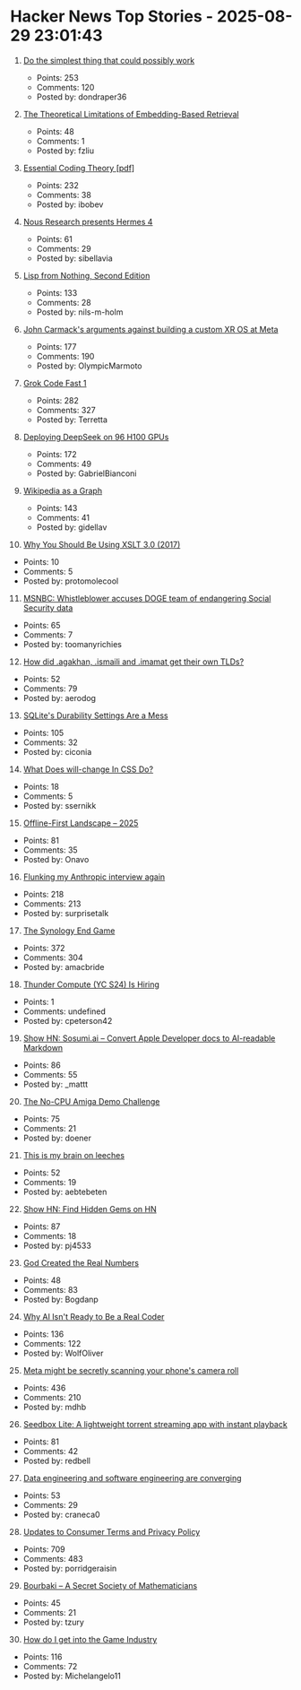 # Hacker News Top Stories - 2025-08-29 23:01:43

1. [Do the simplest thing that could possibly work](https://www.seangoedecke.com/the-simplest-thing-that-could-possibly-work/)
   - Points: 253
   - Comments: 120
   - Posted by: dondraper36

2. [The Theoretical Limitations of Embedding-Based Retrieval](https://arxiv.org/abs/2508.21038)
   - Points: 48
   - Comments: 1
   - Posted by: fzliu

3. [Essential Coding Theory [pdf]](https://cse.buffalo.edu/faculty/atri/courses/coding-theory/book/web-coding-book.pdf)
   - Points: 232
   - Comments: 38
   - Posted by: ibobev

4. [Nous Research presents Hermes 4](https://hermes4.nousresearch.com/)
   - Points: 61
   - Comments: 29
   - Posted by: sibellavia

5. [Lisp from Nothing, Second Edition](http://t3x.org/lfn/index.html)
   - Points: 133
   - Comments: 28
   - Posted by: nils-m-holm

6. [John Carmack's arguments against building a custom XR OS at Meta](https://twitter.com/ID_AA_Carmack/status/1961172409920491849)
   - Points: 177
   - Comments: 190
   - Posted by: OlympicMarmoto

7. [Grok Code Fast 1](https://x.ai/news/grok-code-fast-1)
   - Points: 282
   - Comments: 327
   - Posted by: Terretta

8. [Deploying DeepSeek on 96 H100 GPUs](https://lmsys.org/blog/2025-05-05-large-scale-ep/)
   - Points: 172
   - Comments: 49
   - Posted by: GabrielBianconi

9. [Wikipedia as a Graph](https://wikigrapher.com/paths)
   - Points: 143
   - Comments: 41
   - Posted by: gidellav

10. [Why You Should Be Using XSLT 3.0 (2017)](https://www.xml.com/articles/2017/02/14/why-you-should-be-using-xslt-30/)
   - Points: 10
   - Comments: 5
   - Posted by: protomolecool

11. [MSNBC: Whistleblower accuses DOGE team of endangering Social Security data](https://whistleblower.org/in-the-news/msnbc-whistleblower-accuses-doge-team-of-endangering-critical-social-security-data/)
   - Points: 65
   - Comments: 7
   - Posted by: toomanyrichies

12. [How did .agakhan, .ismaili and .imamat get their own TLDs?](https://data.iana.org/TLD/tlds-alpha-by-domain.txt)
   - Points: 52
   - Comments: 79
   - Posted by: aerodog

13. [SQLite's Durability Settings Are a Mess](https://www.agwa.name/blog/post/sqlite_durability)
   - Points: 105
   - Comments: 32
   - Posted by: ciconia

14. [What Does will-change In CSS Do?](https://jakub.kr/components/will-change-in-css)
   - Points: 18
   - Comments: 5
   - Posted by: ssernikk

15. [Offline-First Landscape – 2025](https://marcoapp.io/blog/offline-first-landscape)
   - Points: 81
   - Comments: 35
   - Posted by: Onavo

16. [Flunking my Anthropic interview again](https://taylor.town/flunking-anthropic)
   - Points: 218
   - Comments: 213
   - Posted by: surprisetalk

17. [The Synology End Game](https://lowendbox.com/blog/they-used-to-be-good-but-now-theyve-turned-to-evil-the-synology-end-game/)
   - Points: 372
   - Comments: 304
   - Posted by: amacbride

18. [Thunder Compute (YC S24) Is Hiring](https://www.ycombinator.com/companies/thunder-compute/jobs/sS6QzTi-founding-developer-advocate-contract-to-hire)
   - Points: 1
   - Comments: undefined
   - Posted by: cpeterson42

19. [Show HN: Sosumi.ai – Convert Apple Developer docs to AI-readable Markdown](https://sosumi.ai/)
   - Points: 86
   - Comments: 55
   - Posted by: _mattt

20. [The No-CPU Amiga Demo Challenge](https://github.com/askeksa/NoCpuChallenge)
   - Points: 75
   - Comments: 21
   - Posted by: doener

21. [This is my brain on leeches](https://todaythings.substack.com/p/this-is-my-brain-on-leeches)
   - Points: 52
   - Comments: 19
   - Posted by: aebtebeten

22. [Show HN: Find Hidden Gems on HN](https://pj4533.com/hn-overlooked/)
   - Points: 87
   - Comments: 18
   - Posted by: pj4533

23. [God Created the Real Numbers](https://www.ethanheilman.com/x/34/index.html)
   - Points: 48
   - Comments: 83
   - Posted by: Bogdanp

24. [Why AI Isn't Ready to Be a Real Coder](https://spectrum.ieee.org/ai-for-coding)
   - Points: 136
   - Comments: 122
   - Posted by: WolfOliver

25. [Meta might be secretly scanning your phone's camera roll](https://www.zdnet.com/article/meta-might-be-secretly-scanning-your-phones-camera-roll-how-to-check-and-turn-it-off/)
   - Points: 436
   - Comments: 210
   - Posted by: mdhb

26. [Seedbox Lite: A lightweight torrent streaming app with instant playback](https://github.com/hotheadhacker/seedbox-lite)
   - Points: 81
   - Comments: 42
   - Posted by: redbell

27. [Data engineering and software engineering are converging](https://clickhouse.com/blog/eight-principles-of-great-developer-experience-for-data-infrastructure)
   - Points: 53
   - Comments: 29
   - Posted by: craneca0

28. [Updates to Consumer Terms and Privacy Policy](https://www.anthropic.com/news/updates-to-our-consumer-terms)
   - Points: 709
   - Comments: 483
   - Posted by: porridgeraisin

29. [Bourbaki – A Secret Society of Mathematicians](https://books.google.com/books/about/Bourbaki.html)
   - Points: 45
   - Comments: 21
   - Posted by: tzury

30. [How do I get into the Game Industry](https://garry.net/posts/how-do-i-get-into-the-game-industry)
   - Points: 116
   - Comments: 72
   - Posted by: Michelangelo11

